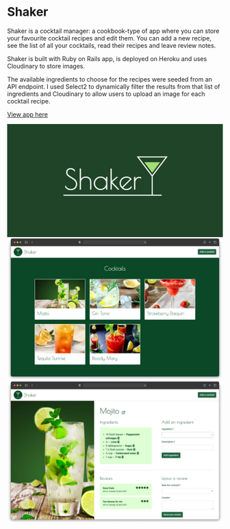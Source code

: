 # Shaker

Shaker is a cocktail manager: a cookbook-type of app where you can store your favourite cocktail
recipes and edit them. You can add a new recipe, see the list of all your cocktails, read their
recipes and leave review notes.

Shaker is built with Ruby on Rails app, is deployed on Heroku and uses Cloudinary to store images.

The available ingredients to choose for the recipes were seeded from an API endpoint. I used Select2
to dynamically filter the results from that list of ingredients and Cloudinary to allow
users to upload an image for each cocktail recipe.

[View app here](https://shaker.herokuapp.com/cocktails/)

![Shaker App](/app/assets/images/shaker-cover.png "Shaker App")
![Shaker App](/app/assets/images/shaker-home.png "Shaker App")
![Shaker App](/app/assets/images/shaker-cocktail.png "Shaker App")
